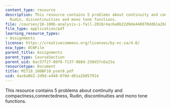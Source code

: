 ```yaml
---
content_type: resource
description: This resource contains 5 problems about continuity and compactness,connectedness,
  Rudin, discontinuities and mono tone functions.
file: /courses/18-100b-analysis-i-fall-2010/4ac6a0b22d9de448070dd61a2b057914_MIT18_100BF10_pset8.pdf
file_type: application/pdf
learning_resource_types:
- Assignments
license: https://creativecommons.org/licenses/by-nc-sa/4.0/
ocw_type: OCWFile
parent_title: Assignments
parent_type: CourseSection
parent_uid: 6ac57f27-80f0-7137-088d-250d37c6a15a
resourcetype: Document
title: MIT18_100BF10_pset8.pdf
uid: 4ac6a0b2-2d9d-e448-070d-d61a2b057914
---
```

This resource contains 5 problems about continuity and compactness,connectedness, Rudin, discontinuities and mono tone functions.